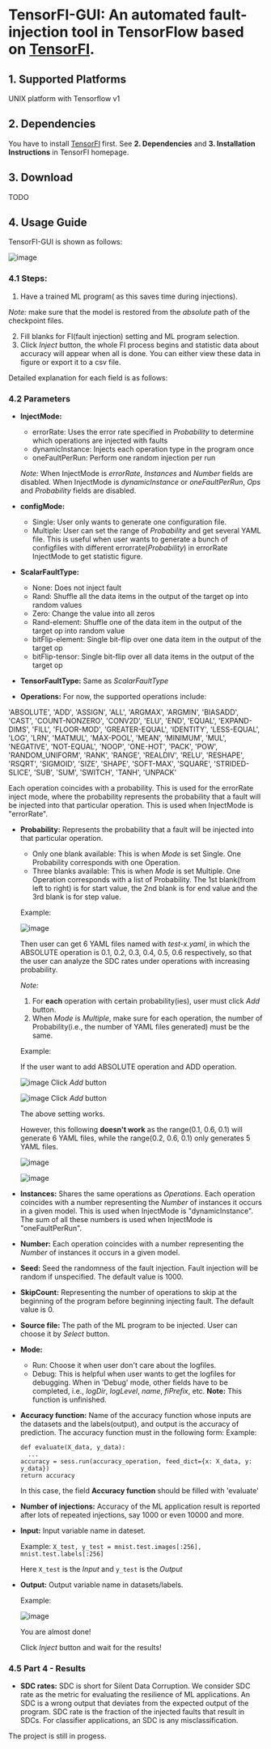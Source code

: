 # TensorFI-GUI: An automated fault-injection tool in TensorFlow based on [TensorFI](https://github.com/DependableSystemsLab/TensorFI).
## 1. Supported Platforms
UNIX platform with Tensorflow v1
## 2. Dependencies
You have to install [TensorFI](https://github.com/DependableSystemsLab/TensorFI) first. See **2. Dependencies** and **3. Installation Instructions** in TensorFI homepage.
## 3. Download

TODO

## 4. Usage Guide
TensorFI-GUI is shown as follows:

![image](https://github.com/ElaineYao/TensorFI-GUI/blob/master/Figures/Orig%20Interface.png)

### 4.1 Steps:

1. Have a trained ML program( as this saves time during injections).

 *Note:* make sure that the model is restored from the *absolute* path of the checkpoint files.
 
2. Fill blanks for FI(fault injection) setting and ML program selection. 
3. Click *Inject* button, the whole FI process begins and statistic data about accuracy will appear when all is done. You can either view these data in figure or export it to a csv file.

Detailed explanation for each field is as follows:

### 4.2 Parameters
- **InjectMode:** 
  - errorRate: Uses the error rate specified in *Probability* to determine which operations are injected with faults
  - dynamicInstance: Injects each operation type in the program once
  - oneFaultPerRun: Perform one random injection per run
  
  *Note:* When InjectMode is *errorRate*, *Instances* and *Number* fields are disabled. When InjectMode is *dynamicInstance* or *oneFaultPerRun*, *Ops* and *Probability* fields are disabled.


- **configMode:**
  - Single: User only wants to generate one configuration file.
  - Multiple: User can set the range of *Probability* and get several YAML file. This is useful when user wants to generate a bunch of configfiles with different errorrate(*Probability*) in errorRate InjectMode to get statistic figure.
- **ScalarFaultType:**
  - None: Does not inject fault
  - Rand: Shuffle all the data items in the output of the target op into random values
  - Zero: Change the value into all zeros
  - Rand-element: Shuffle one of the data item in the output of the target op into random value
  - bitFlip-element: Single bit-flip over one data item in the output of the target op
  - bitFlip-tensor: Single bit-flip over all data items in the output of the target op
  
- **TensorFaultType:** Same as *ScalarFaultType*
- **Operations:** For now, the supported operations include: 

'ABSOLUTE', 'ADD', 'ASSIGN', 'ALL', 'ARGMAX', 'ARGMIN', 'BIASADD', 'CAST', 'COUNT-NONZERO', 'CONV2D', 'ELU', 'END', 'EQUAL', 'EXPAND-DIMS',
                                                                        'FILL', 'FLOOR-MOD', 'GREATER-EQUAL', 'IDENTITY', 'LESS-EQUAL', 'LOG', 'LRN', 'MATMUL', 'MAX-POOL', 'MEAN', 'MINIMUM', 'MUL', 'NEGATIVE', 'NOT-EQUAL', 'NOOP',
                                                                        'ONE-HOT', 'PACK', 'POW', 'RANDOM_UNIFORM', 'RANK', 'RANGE', 'REALDIV', 'RELU', 'RESHAPE', 'RSQRT', 'SIGMOID', 'SIZE', 'SHAPE', 'SOFT-MAX', 'SQUARE', 'STRIDED-SLICE',
                                                                        'SUB',  'SUM', 'SWITCH', 'TANH', 'UNPACK'

Each operation coincides with a probability. This is used for the errorRate inject mode, where the probability represents the probability that a fault will be injected into that particular operation. This is used when InjectMode is "errorRate".


- **Probability:** 
Represents the probability that a fault will be injected into that particular operation.
  - Only one blank available: This is when *Mode* is set Single. One Probability corresponds with one Operation.
  - Three blanks available: This is when *Mode* is set Multiple. One Operation corresponds with a list of Probability. The 1st blank(from left to right) is for start value, the 2nd blank is for end value and the 3rd blank is for step value.
  
  Example: 
  
  ![image](https://github.com/ElaineYao/TensorFI-GUI/blob/master/Figures/Ops%26Prob.png)
  
  Then user can get 6 YAML files named with *test-x.yaml*, in which the ABSOLUTE operation is 0.1, 0.2, 0.3, 0.4, 0.5, 0.6 respectively, so that the user can analyze the SDC rates under operations with increasing probability.
  
  *Note:* 
  1. For **each** operation with certain probability(ies), user must click *Add* button. 
  2. When *Mode* is *Multiple*, make sure for each operation, the number of Probability(i.e., the number of YAML files generated) must be the same.
  
  Example:
  
  If the user want to add ABSOLUTE operation and ADD operation. 
  
   ![image](https://github.com/ElaineYao/TensorFI-GUI/blob/master/Figures/Ops%26Prob.png) Click *Add* button
  
   ![image](https://github.com/ElaineYao/TensorFI-GUI/blob/master/Figures/Ops%26Prob_Right.png) Click *Add* button
   
   The above setting works.
   
   However, this following **doesn't work** as the range(0.1, 0.6, 0.1) will generate 6 YAML files, while the range(0.2, 0.6, 0.1) only generates 5 YAML files.
   
   ![image](https://github.com/ElaineYao/TensorFI-GUI/blob/master/Figures/Ops%26Prob.png) 
   
   ![image](https://github.com/ElaineYao/TensorFI-GUI/blob/master/Figures/Ops%26Prob_Wrong.png)
   
  
- **Instances:** Shares the same operations as *Operations*. Each operation coincides with a number representing the *Number* of instances it occurs in a given model. This is used when InjectMode is "dynamicInstance". The sum of all these numbers is used when InjectMode is "oneFaultPerRun".
- **Number:** Each operation coincides with a number representing the *Number* of instances it occurs in a given model. 
- **Seed:** Seed the randomness of the fault injection. Fault injection will be random if unspecified. The default value is 1000.
- **SkipCount:** Representing the number of operations to skip at the beginning of the program before beginning injecting fault. The default value is 0.
- **Source file:** The path of the ML program to be injected. User can choose it by *Select* button.
- **Mode:**
  - Run: Choose it when user don't care about the logfiles.
  - Debug: This is helpful when user wants to get the logfiles for debugging. When in 'Debug' mode, other fields have to be completed, i.e., *logDir*, *logLevel*, *name*, *fiPrefix*, etc. **Note:** This function is unfinished.

- **Accuracy function:** Name of the accuracy function whose inputs are the datasets and the labels(output), and output is the accuracy of prediction. The accuracy function must in the following form:
  Example: 
  ```
  def evaluate(X_data, y_data):
    ...
  accuracy = sess.run(accuracy_operation, feed_dict={x: X_data, y: y_data})
  return accuracy  
  ```
  In this case, the field **Accuracy function** should be filled with 'evaluate'

- **Number of injections:** Accuracy of the ML application result is reported after lots of repeated injections, say 1000 or even 10000 and more. 

- **Input:** Input variable name in dateset. 

  Example: `X_test, y_test = mnist.test.images[:256], mnist.test.labels[:256]`
  
  Here `X_test` is the *Input* and `y_test` is the *Output*

- **Output:** Output variable name in datasets/labels.

  Example: 
  
  ![image](https://github.com/ElaineYao/TensorFI-GUI/blob/master/Figures/Prep%20Interface.png)
  
  You are almost done!
  
  Click *Inject* button and wait for the results!
  

### 4.5 Part 4 - Results
- **SDC rates:** SDC is short for Silent Data Corruption. We consider SDC rate as the metric for evaluating the resilience of ML applications. An SDC is a wrong output that deviates from the expected output of the program. SDC rate is the fraction of the injected faults that result in SDCs. For classifier applications, an SDC is any misclassification.

The project is still in progess.

